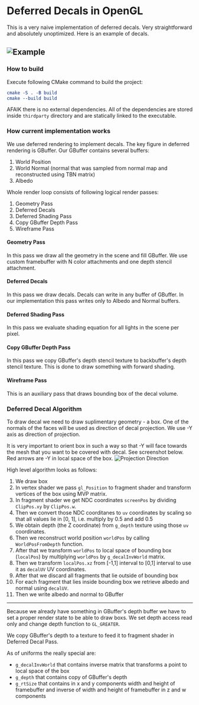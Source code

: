 # Deferred Decals in OpenGL

This is a very naive implementation of deferred decals. Very straightforward and absolutely unoptimized.
Here is an example of decals.

![Example](res/misc/example.png)
---
### How to build

Execute following CMake command to build the project:
```CMake
cmake -S . -B build
cmake --build build
```
AFAIK there is no external dependencies. All of the dependencies are stored inside `thirdparty`
directory and are statically linked to the executable.

### How current implementation works
We use deferred rendering to implement decals. The key figure in deferred rendering is GBuffer.
Our GBuffer contains several buffers:
1. World Position
1. World Normal (normal that was sampled from normal map and reconstructed using TBN matrix)
1. Albedo

Whole render loop consists of following logical render passes:
1. Geometry Pass
1. Deferred Decals
1. Deferred Shading Pass
1. Copy GBuffer Depth Pass
1. Wireframe Pass

#### Geometry Pass
In this pass we draw all the geometry in the scene and fill GBuffer. We use custom framebuffer with N
color attachments and one depth stencil attachment.

#### Deferred Decals
In this pass we draw decals. Decals can write in any buffer of GBuffer. In our implementation this
pass writes only to Albedo and Normal buffers.

#### Deferred Shading Pass
In this pass we evaluate shading equation for all lights in the scene per pixel.

#### Copy GBuffer Depth Pass
In this pass we copy GBuffer's depth stencil texture to backbuffer's depth stencil texture.
This is done to draw something with forward shading.

#### Wireframe Pass
This is an auxiliary pass that draws bounding box of the decal volume.

### Deferred Decal Algorithm
To draw decal we need to draw suplimentary geometry - a box. One of the normals of the faces will be used as
direction of decal projection. We use -Y axis as direction of projection.

It is very important to orient box in such a way so that -Y will face towards the mesh
that you want to be covered with decal. See screenshot below. Red arrows are -Y in local space of
the box.
![Projection Direction](res/misc/projection_direction.png)

High level algorithm looks as follows:
1. We draw box
1. In vertex shader we pass `gl_Position` to fragment shader and transform vertices of the box
using MVP matrix.
1. In fragment shader we get NDC coordinates `screenPos` by dividing `ClipPos.xy` by `ClipPos.w`.
1. Then we convert those NDC coorditanes to `uv` coordinates by scaling so that all values lie in [0, 1],
i.e. multiply by 0.5 and add 0.5
1. We obtain depth (the Z coordinate) from `g_depth` texture using those `uv` coordinates.
1. Then we reconstruct world position `worldPos` by calling `WorldPosFromDepth` function.
1. After that we transform `worldPos` to local space of bounding box (`localPos`) by multiplying `worldPos`
by `g_decalInvWorld` matrix.
1. Then we transform `localPos.xz` from [-1,1] interval to [0,1] interval to use it as
`decalUV` UV coordinates.
1. After that we discard all fragments that lie outside of bounding box
1. For each fragment that lies inside bounding box we retrieve albedo and normal using `decalUV`.
1. Then we write albedo and normal to GBuffer

---

Because we already have something in GBuffer's depth buffer we have to set a proper render
state to be able to draw boxs. We set depth access read only and change depth function
to `GL_GREATER`.

We copy GBuffer's depth to a texture to feed it to fragment shader in Deferred Decal Pass.

As of uniforms the really special are:
- `g_decalInvWorld` that contains inverse matrix that transforms a point to local space of
the box
- `g_depth` that contains copy of GBuffer's depth
- `g_rtSize` that contains in x and y components width and height of framebuffer and inverse
of width and height of framebuffer in z and w components